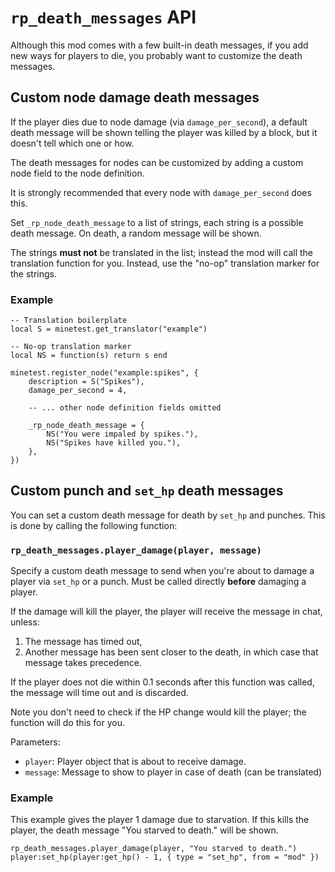 # `rp_death_messages` API

Although this mod comes with a few built-in death messages,
if you add new ways for players to die, you probably want
to customize the death messages.


## Custom node damage death messages

If the player dies due to node damage (via `damage_per_second`),
a default death message will be shown telling the player was killed by a block,
but it doesn't tell which one or how.

The death messages for nodes can be customized by adding a custom node
field to the node definition.

It is strongly recommended that every node with `damage_per_second` does this.

Set `_rp_node_death_message` to a list of strings, each string is
a possible death message. On death, a random message will be shown.

The strings **must not** be translated in the list; instead
the mod will call the translation function for you. Instead,
use the "no-op" translation marker for the strings.

### Example

```
-- Translation boilerplate
local S = minetest.get_translator("example")

-- No-op translation marker
local NS = function(s) return s end

minetest.register_node("example:spikes", {
	description = S("Spikes"),
	damage_per_second = 4,

	-- ... other node definition fields omitted

	_rp_node_death_message = {
		NS("You were impaled by spikes."),
		NS("Spikes have killed you."),
	},
})
```



## Custom punch and `set_hp` death messages

You can set a custom death message for death by `set_hp` and
punches. This is done by calling the following function:

### `rp_death_messages.player_damage(player, message)`

Specify a custom death message to send when you're about to
damage a player via `set_hp` or a punch.
Must be called directly **before** damaging a player.

If the damage will kill the player, the player will receive the
message in chat, unless:

1) The message has timed out,
2) Another message has been sent closer to the death, in
which case that message takes precedence.

If the player does not die within 0.1 seconds after this
function was called, the message will time out and is
discarded.

Note you don't need to check if the HP change would kill the player;
the function will do this for you.

Parameters:

* `player`: Player object that is about to receive damage.
* `message`: Message to show to player in case of death (can be translated)

### Example

This example gives the player 1 damage due to starvation.
If this kills the player, the death message "You starved to death." will be shown.

```
rp_death_messages.player_damage(player, "You starved to death.")
player:set_hp(player:get_hp() - 1, { type = "set_hp", from = "mod" })
```

